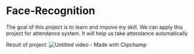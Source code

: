 # Face-Recognition
The goal of this project is to learn and impove my skill. We can apply this project for attendance system. It will help us take attendance automatically

Result of project:
![Untitled video - Made with Clipchamp](https://github.com/Chthanh/Face-Recognition/assets/88044987/510111cc-23e7-4b4a-a07f-000305a96442)
